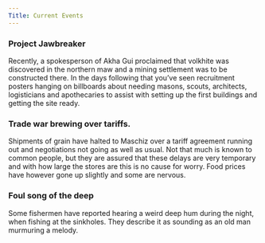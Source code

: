 ```yaml
---
Title: Current Events
---
```

### Project Jawbreaker
Recently, a spokesperson of Akha Gui proclaimed that volkhite was discovered in the northern maw and a mining settlement was to be constructed there. In the days following that you’ve seen recruitment posters hanging on billboards about needing masons, scouts, architects, logisticians and apothecaries to assist with setting up the first buildings and getting the site ready.

  

### Trade war brewing over tariffs.
Shipments of grain have halted to Maschiz over a tariff agreement running out and negotiations not going as well as usual. Not that much is known to common people, but they are assured that these delays are very temporary and with how large the stores are this is no cause for worry. Food prices have however gone up slightly and some are nervous. 

  

### Foul song of the deep
Some fishermen have reported hearing a weird deep hum during the night, when fishing at the sinkholes. They describe it as sounding as an old man murmuring a melody.